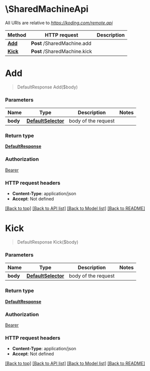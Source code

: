 # \SharedMachineApi

All URIs are relative to *https://koding.com/remote.api*

Method | HTTP request | Description
------------- | ------------- | -------------
[**Add**](SharedMachineApi.md#Add) | **Post** /SharedMachine.add | 
[**Kick**](SharedMachineApi.md#Kick) | **Post** /SharedMachine.kick | 


# **Add**
> DefaultResponse Add($body)






### Parameters

Name | Type | Description  | Notes
------------- | ------------- | ------------- | -------------
 **body** | [**DefaultSelector**](DefaultSelector.md)| body of the request | 

### Return type

[**DefaultResponse**](DefaultResponse.md)

### Authorization

[Bearer](../README.md#Bearer)

### HTTP request headers

 - **Content-Type**: application/json
 - **Accept**: Not defined

[[Back to top]](#) [[Back to API list]](../README.md#documentation-for-api-endpoints) [[Back to Model list]](../README.md#documentation-for-models) [[Back to README]](../README.md)

# **Kick**
> DefaultResponse Kick($body)






### Parameters

Name | Type | Description  | Notes
------------- | ------------- | ------------- | -------------
 **body** | [**DefaultSelector**](DefaultSelector.md)| body of the request | 

### Return type

[**DefaultResponse**](DefaultResponse.md)

### Authorization

[Bearer](../README.md#Bearer)

### HTTP request headers

 - **Content-Type**: application/json
 - **Accept**: Not defined

[[Back to top]](#) [[Back to API list]](../README.md#documentation-for-api-endpoints) [[Back to Model list]](../README.md#documentation-for-models) [[Back to README]](../README.md)

